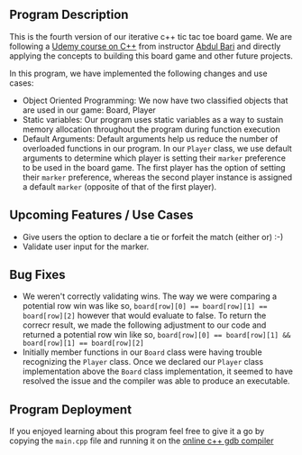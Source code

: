 ## Program Description 

This is the fourth version of our iterative c++ tic tac toe board game. We are following 
a [Udemy course on C++](https://www.udemy.com/course/cpp-deep-dive/) from instructor [Abdul Bari](https://www.udemy.com/user/mohammed-abdul-bari-2/) 
and directly applying the concepts to building this board game and other future projects. 
 
In this program, we have implemented the following changes and use cases: 

* Object Oriented Programming: We now have two classified objects that are used in our game: Board, Player
* Static variables: Our program uses static variables as a way to sustain memory allocation 
throughout the program during function execution 
* Default Arguments: Default arguments help us reduce the number of overloaded functions in our 
program. In our `Player` class, we use default arguments to determine which player is setting 
their `marker` preference to be used in the board game. The first player has the option of setting 
their `marker` preference, whereas the second player instance is assigned a default `marker` 
(opposite of that of the first player). 

## Upcoming Features / Use Cases 
* Give users the option to declare a tie or forfeit the match (either or) :-) 
* Validate user input for the marker. 

## Bug Fixes
* We weren't correctly validating wins. The way we were comparing a potential row win 
was like so, `board[row][0] == board[row][1] == board[row][2]` however that would evaluate to false. 
To return the correcr result, we made the following adjustment to our code and returned a potential 
row win like so, `board[row][0] == board[row][1] && board[row][1] == board[row][2]`  
* Initially member functions in our `Board` class were having trouble recognizing the `Player` 
class. Once we declared our `Player` class implementation above the `Board` class implementation, 
it seemed to have resolved the issue and the compiler was able to produce an executable.   

## Program Deployment 
If you enjoyed learning about this program feel free to give it a go 
by copying the `main.cpp` file and running it on the [online c++ gdb compiler](https://www.onlinegdb.com/online_c++_compiler)

